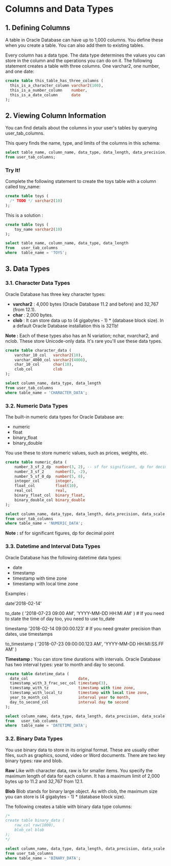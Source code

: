 # Columns and Data Types

## 1. Defining Columns

A table in Oracle Database can have up to 1,000 columns. You define these when you create a table. You can also add them to existing tables.

Every column has a data type. The data type determines the values you can store in the column and the operations you can do on it. The following statement creates a table with three columns. One varchar2, one number, and one date:

```sql
create table this_table_has_three_columns (
  this_is_a_character_column varchar2(100),
  this_is_a_number_column    number,
  this_is_a_date_column      date
);
```

## 2. Viewing Column Information

You can find details about the columns in your user's tables by querying user_tab_columns.

This query finds the name, type, and limits of the columns in this schema:

```sql
select table_name, column_name, data_type, data_length, data_precision, data_scale
from user_tab_columns;
```

### Try It!
Complete the following statement to create the toys table with a column called toy_name:

```sql
create table toys (
  /* TODO */ varchar2(10)
);
```

This is a solution :

```sql
create table toys (
    toy_name varchar2(10)
);

select table_name, column_name, data_type, data_length
from   user_tab_columns
where  table_name = 'TOYS';
```

## 3. Data Types

### 3.1. Character Data Types
Oracle Database has three key character types:
- __varchar2__ : 4,000 bytes (Oracle Database 11.2 and before) and 32,767 (from 12.1).
- __char__ : 2,000 bytes.
- __clob__ : It can store data up to (4 gigabytes - 1) * (database block size). In a default Oracle Database installation this is 32Tb!

__Note :__ Each of these types also has an N variation; nchar, nvarchar2, and nclob. These store Unicode-only data. It's rare you'll use these data types.

```sql
create table character_data (
    varchar_10_col   varchar2(10),
    varchar_4000_col varchar2(4000),
    char_10_col      char(10),
    clob_col         clob
);

select column_name, data_type, data_length
from user_tab_columns
where table_name = 'CHARACTER_DATA';
```

### 3.2. Numeric Data Types
The built-in numeric data types for Oracle Database are:
- numeric
- float
- binary_float
- binary_double

You use these to store numeric values, such as prices, weights, etc.

```sql
create table numeric_data (
    number_3_sf_2_dp  number(3, 2), -- sf for significant, dp for decimal point
    number_3_sf_2     number(3, -2),
    number_5_sf_0_dp  number(5, 0),
    integer_col       integer,
    float_col         float(10),
    real_col          real,
    binary_float_col  binary_float,
    binary_double_col binary_double
);

select column_name, data_type, data_length, data_precision, data_scale
from user_tab_columns
where table_name = 'NUMERIC_DATA';
```

__Note :__ sf for significant figures, dp for decimal point

### 3.3. Datetime and Interval Data Types

Oracle Database has the following datetime data types:

- date
- timestamp
- timestamp with time zone
- timestamp with local time zone

Examples :

date'2018-02-14'

to_date ( '2018-07-23 09:00 AM', 'YYYY-MM-DD HH:MI AM' ) # If you need to state the time of day too, you need to use to_date

timestamp '2018-02-14 09:00:00.123' # If you need greater precision than dates, use timestamps

to_timestamp ( '2018-07-23 09:00:00.123 AM', 'YYYY-MM-DD HH:MI:SS.FF AM' )

__Timestamp :__ You can store time durations with intervals. Oracle Database has two interval types: year to month and day to second.

```sql
create table datetime_data (
  date_col                      date,
  timestamp_with_3_frac_sec_col timestamp(3),
  timestamp_with_tz             timestamp with time zone,
  timestamp_with_local_tz       timestamp with local time zone,
  year_to_month_col             interval year to month,
  day_to_second_col             interval day to second
);

select column_name, data_type, data_length, data_precision, data_scale
from   user_tab_columns
where  table_name = 'DATETIME_DATA';
```

### 3.2. Binary Data Types

You use binary data to store in its original format. These are usually other files, such as graphics, sound, video or Word documents. There are two key binary types: raw and blob.

__Raw__
Like with character data, raw is for smaller items. You specify the maximum length of data for each column. It has a maximum limit of 2,000 bytes up to 11.2 and 32,767 from 12.1.

__Blob__
Blob stands for binary large object. As with clob, the maximum size you can store is (4 gigabytes - 1) * (database block size).

The following creates a table with binary data type columns:

```sql
/*
create table binary_data (
    raw_col raw(1000),
    blob_col blob
);
*/

select column_name, data_type, data_length, data_precision, data_scale
from user_tab_columns
where table_name = 'BINARY_DATA';
```
